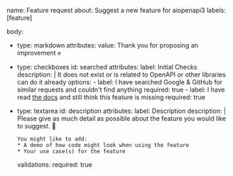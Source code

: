 name: Feature request
about: Suggest a new feature for aiopenapi3
labels: [feature]

body:
  - type: markdown
    attributes:
      value: Thank you for proposing an improvement ✊

  - type: checkboxes
    id: searched
    attributes:
      label: Initial Checks
      description: |
        It does not exist or is related to OpenAPI or other libraries can do it already
      options:
        - label: I have searched Google & GitHub for similar requests and couldn't find anything
          required: true
        - label: I have read [the docs](https://aiopenapi3.readthedocs.org) and still think this feature is missing
          required: true

  - type: textarea
    id: description
    attributes:
      label: Description
      description: |
        Please give as much detail as possible about the feature you would like to suggest. 🙏

        You might like to add:
        * A demo of how code might look when using the feature
        * Your use case(s) for the feature
    validations:
      required: true
